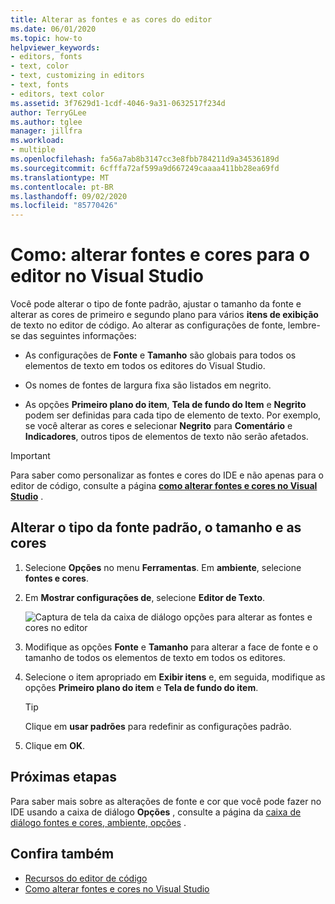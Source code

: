 ```yaml
---
title: Alterar as fontes e as cores do editor
ms.date: 06/01/2020
ms.topic: how-to
helpviewer_keywords:
- editors, fonts
- text, color
- text, customizing in editors
- text, fonts
- editors, text color
ms.assetid: 3f7629d1-1cdf-4046-9a31-0632517f234d
author: TerryGLee
ms.author: tglee
manager: jillfra
ms.workload:
- multiple
ms.openlocfilehash: fa56a7ab8b3147cc3e8fbb784211d9a34536189d
ms.sourcegitcommit: 6cfffa72af599a9d667249caaaa411bb28ea69fd
ms.translationtype: MT
ms.contentlocale: pt-BR
ms.lasthandoff: 09/02/2020
ms.locfileid: "85770426"
---
```

# <a name="how-to-change-fonts-and-colors-for-the-editor-in-visual-studio"></a>Como: alterar fontes e cores para o editor no Visual Studio

Você pode alterar o tipo de fonte padrão, ajustar o tamanho da fonte e alterar as cores de primeiro e segundo plano para vários **itens de exibição** de texto no editor de código. Ao alterar as configurações de fonte, lembre-se das seguintes informações:

- As configurações de **Fonte** e **Tamanho** são globais para todos os elementos de texto em todos os editores do Visual Studio.

- Os nomes de fontes de largura fixa são listados em negrito.

- As opções **Primeiro plano do item**, **Tela de fundo do Item** e **Negrito** podem ser definidas para cada tipo de elemento de texto. Por exemplo, se você alterar as cores e selecionar **Negrito** para **Comentário** e **Indicadores**, outros tipos de elementos de texto não serão afetados.

> [!IMPORTANT]
> Para saber como personalizar as fontes e cores do IDE e não apenas para o editor de código, consulte a página **[como alterar fontes e cores no Visual Studio](../../ide/how-to-change-fonts-and-colors-in-visual-studio.md)** .

## <a name="change-the-default-font-face-size-and-colors"></a>Alterar o tipo da fonte padrão, o tamanho e as cores

1. Selecione **Opções** no menu **Ferramentas**. Em **ambiente**, selecione **fontes e cores**.

1. Em **Mostrar configurações de**, selecione **Editor de Texto**.

   ![Captura de tela da caixa de diálogo opções para alterar as fontes e cores no editor](../../ide/media/fonts-colors-text-editor.png "Captura de tela da caixa de diálogo opções para alterar as fontes e cores no editor")

1. Modifique as opções **Fonte** e **Tamanho** para alterar a face de fonte e o tamanho de todos os elementos de texto em todos os editores.

1. Selecione o item apropriado em **Exibir itens** e, em seguida, modifique as opções **Primeiro plano do item** e **Tela de fundo do item**.

    > [!TIP]
    > Clique em **usar padrões** para redefinir as configurações padrão.

1. Clique em **OK**.

## <a name="next-steps"></a>Próximas etapas

Para saber mais sobre as alterações de fonte e cor que você pode fazer no IDE usando a caixa de diálogo **Opções** , consulte a página da [caixa de diálogo fontes e cores, ambiente, opções](../../ide/reference/fonts-and-colors-environment-options-dialog-box.md) .

## <a name="see-also"></a>Confira também

- [Recursos do editor de código](../../ide/writing-code-in-the-code-and-text-editor.md)
- [Como alterar fontes e cores no Visual Studio](../../ide/how-to-change-fonts-and-colors-in-visual-studio.md)
